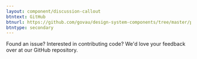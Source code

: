 ```yaml
---
layout: component/discussion-callout
btntext: GitHub
btnurl: https://github.com/govau/design-system-components/tree/master/packages/link-list
btntype: secondary
---
```


 Found an issue? Interested in contributing code? We'd love your feedback over at our GitHub repository.
